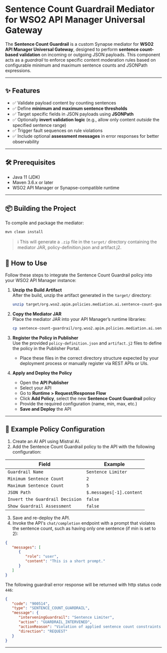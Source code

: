# Sentence Count Guardrail Mediator for WSO2 API Manager Universal Gateway

The **Sentence Count Guardrail** is a custom Synapse mediator for **WSO2 API Manager Universal Gateway**, designed to perform **sentence count-based validation** on incoming or outgoing JSON payloads. This component acts as a *guardrail* to enforce specific content moderation rules based on configurable minimum and maximum sentence counts and JSONPath expressions.

---

## ✨ Features

- ✅ Validate payload content by counting sentences
- ✅ Define **minimum and maximum sentence thresholds**
- ✅ Target specific fields in JSON payloads using **JSONPath**
- ✅ Optionally **invert validation logic** (e.g., allow only content *outside* the specified sentence range)
- ✅ Trigger fault sequences on rule violations
- ✅ Include optional **assessment messages** in error responses for better observability

---

## 🛠️ Prerequisites

- Java 11 (JDK)
- Maven 3.6.x or later
- WSO2 API Manager or Synapse-compatible runtime

---

## 📦 Building the Project

To compile and package the mediator:

```bash
mvn clean install
```

> ℹ️ This will generate a `.zip` file in the `target/` directory containing the mediator JAR, policy-definition.json and artifact.j2.

## 🚀 How to Use

Follow these steps to integrate the Sentence Count Guardrail policy into your WSO2 API Manager instance:

1. **Unzip the Build Artifact**  
   After the build, unzip the artifact generated in the `target/` directory:

   ```bash
   unzip target/org.wso2.apim.policies.mediation.ai.sentence-count-guardrail-<version>-distribution.zip -d sentence-count-guardrail
   ```

2. **Copy the Mediator JAR**  
   Place the mediator JAR into your API Manager’s runtime libraries:

   ```bash
   cp sentence-count-guardrail/org.wso2.apim.policies.mediation.ai.sentence-count-guardrail-<version>.jar $APIM_HOME/repository/components/lib/
   ```

3. **Register the Policy in Publisher**  
   Use the provided `policy-definition.json` and `artifact.j2` files to define the policy in the Publisher Portal.

    - Place these files in the correct directory structure expected by your deployment process or manually register via REST APIs or UIs.

4. **Apply and Deploy the Policy**
    - Open the **API Publisher**
    - Select your API
    - Go to **Runtime > Request/Response Flow**
    - Click **Add Policy**, select the new **Sentence Count Guardrail** policy
    - Provide the required configuration (name, min, max, etc.)
    - **Save and Deploy** the API

---

## 🧾 Example Policy Configuration

1. Create an AI API using Mistral AI.
2. Add the Sentence Count Guardrail policy to the API with the following configuration:

| Field                           | Example                  |
|---------------------------------|--------------------------|
| `Guardrail Name`                | `Sentence Limiter`       |
| `Minimum Sentence Count`        | `2`                      |
| `Maximum Sentence Count`        | `5`                      |
| `JSON Path`                     | `$.messages[-1].content` |
| `Invert the Guardrail Decision` | `false`                  |
| `Show Guardrail Assessment`     | `false`                  |

3. Save and re-deploy the API.
4. Invoke the API's `chat/completion` endpoint with a prompt that violates the sentence count, such as having only one sentence (if min is set to 2):

```json
{
   "messages": [
      {
         "role": "user",
         "content": "This is a short prompt."
      }
   ]
}
```

The following guardrail error response will be returned with http status code `446`:

```json
{
   "code": "900514",
   "type": "SENTENCE_COUNT_GUARDRAIL",
   "message": {
      "interveningGuardrail": "Sentence Limiter",
      "action": "GUARDRAIL_INTERVENED",
      "actionReason": "Violation of applied sentence count constraints detected.",
      "direction": "REQUEST"
   }
}
```
---

